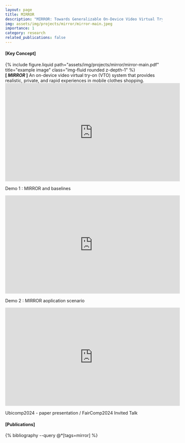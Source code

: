 ```yaml
---
layout: page
title: MIRROR
description: "MIRROR: Towards Generalizable On-Device Video Virtual Try-On for Mobile Shopping.<p style='text-align:right; color:gray'>2022.09 - 2024.06</p>"
img: assets/img/projects/mirror/mirror-main.jpeg
importance: 1
category: research
related_publications: false
---
```


#### [Key Concept]
<div class="row justify-content-sm-center">
    <div class="col-sm mt-3 mt-md-0">
        {% include figure.liquid path="assets/img/projects/mirror/mirror-main.pdf" title="example image" class="img-fluid rounded z-depth-1" %}
    </div>
</div>
<div class="caption mt-0">
    <b>[ <i>MIRROR</i> ]</b> An on-device video virtual try-on (VTO) system that provides realistic, private, and rapid experiences in mobile clothes shopping.
</div>

<div class="caption">
    <iframe width="560" height="315" src="https://www.youtube.com/embed/wGtxRnmfNIw?si=MBvaqv_aOJqqaXhq" title="YouTube video player" frameborder="0" allow="accelerometer; autoplay; clipboard-write; encrypted-media; gyroscope; picture-in-picture; web-share" referrerpolicy="strict-origin-when-cross-origin" allowfullscreen></iframe>
    <p>Demo 1 : MIRROR and baselines</p>
</div>

<div class="caption">
    <iframe width="560" height="315" src="https://www.youtube.com/embed/YTExc8W5BzM?si=wOLgwo5I4Uacl3l5" title="YouTube video player" frameborder="0" allow="accelerometer; autoplay; clipboard-write; encrypted-media; gyroscope; picture-in-picture; web-share" referrerpolicy="strict-origin-when-cross-origin" allowfullscreen></iframe>
    <p>Demo 2 : MIRROR aoplication scenario</p>
</div>

<div class="caption">
    <iframe width="560" height="315" src="https://www.youtube.com/embed/pi355L8BYkk?si=oJWozbvgINlfxJHR" title="YouTube video player" frameborder="0" allow="accelerometer; autoplay; clipboard-write; encrypted-media; gyroscope; picture-in-picture; web-share" referrerpolicy="strict-origin-when-cross-origin" allowfullscreen></iframe>
    <p>Ubicomp2024 - paper presentation / FairComp2024 Invited Talk</p>
</div>

#### [Publications]
<div class="publications">
   {% bibliography --query @*[tags=mirror] %}
</div>